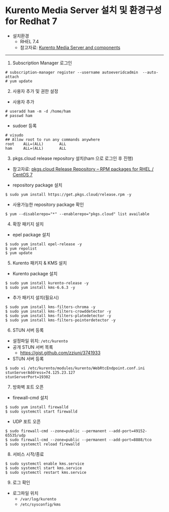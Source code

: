 # Kurento Media Server 설치 및 환경구성 for Redhat 7

  * 설치환경
    * RHEL 7.4
    * 참고자료: [Kurento Media Server and components](https://github.com/pkgs-cloud/kurento/blob/master/README.md)
   
---
1. Subscription Manager 로그인
  ```
  # subscription-manager register --username autoeveridcadmin  --auto-attach
  # yum update
  ```
2. 사용자 추가 및 권한 설정
  * 사용자 추가
  ```
  # useradd ham -m -d /home/ham
  # passwd ham
  ```
  * sudoer 등록
  ```
  # visudo
  ## Allow root to run any commands anywhere
  root    ALL=(ALL)       ALL
  ham     ALL=(ALL)       ALL
  ```
  
3. pkgs.cloud release repository 설치(ham 으로 로그인 후 진행)
  * 참고자료: [pkgs.cloud Release Repository – RPM packages for RHEL / CentOS 7](https://github.com/pkgs-cloud/release)
  
  * repository package 설치
  ```
  $ sudo yum install https://get.pkgs.cloud/release.rpm -y
  ```
  * 사용가능한 repository package 확인
  ```
  $ yum --disablerepo="*" --enablerepo="pkgs.cloud" list available
  ```

4. 확장 패키지 설치
  * epel package 설치
  ```
  $ sudo yum install epel-release -y
  $ yum repolist
  $ yum update
  ```
5. Kurento 패키지 & KMS 설치
  * Kurento package 설치
  ```
  $ sudo yum install kurento-release -y
  $ sudo yum install kms-6.6.3 -y
  ```
  * 추가 패키지 설치(필요시)
  ```
  $ sudo yum install kms-filters-chroma -y
  $ sudo yum install kms-filters-crowddetector -y
  $ sudo yum install kms-filters-platedetector -y
  $ sudo yum install kms-filters-pointerdetector -y
  ```
6. STUN 서버 등록
  * 설정파일 위치: ``` /etc/kurento ```
  * 공개 STUN 서버 목록
    * https://gist.github.com/zziuni/3741933
  * STUN 서버 등록
  ```
  $ sudo vi /etc/kurento/modules/kurento/WebRtcEndpoint.conf.ini
  stunServerAddress=74.125.23.127
  stunServerPort=19302
  ```
7. 방화벽 포트 오픈
  * firewall-cmd 설치
  ```
  $ sudo yum install firewalld
  $ sudo systemctl start firewalld
  ```
  * UDP 포트 오픈
  ```
  $ sudo firewall-cmd --zone=public --permanent --add-port=49152-65535/udp
  $ sudo firewall-cmd --zone=public --permanent --add-port=8888/tco
  $ sudo systemctl reload firewalld
  ```
8. 서비스 시작/종료
  ``` 
  $ sudo systemctl enable kms.service
  $ sudo systemctl start kms.service
  $ sudo systemctl restart kms.service
  ``` 
9. 로그 확인
  * 로그파일 위치
    * ``` /var/log/kurento ```
    * ``` /etc/sysconfig/kms ```
